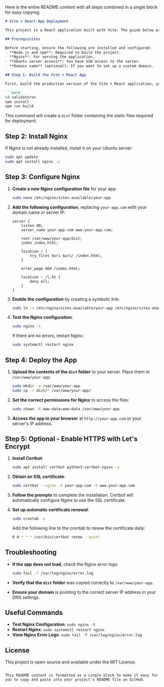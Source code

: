 Here is the entire README content with all steps combined in a single block for easy copying:

```markdown
# Vite + React App Deployment

This project is a React application built with Vite. The guide below provides steps to deploy the app on an Ubuntu server using Nginx.

## Prerequisites

Before starting, ensure the following are installed and configured:
- **Node.js and npm**: Required to build the project.
- **Nginx**: For serving the application.
- **Ubuntu server access**: You have SSH access to the server.
- **Domain name** (optional): If you want to set up a custom domain.

## Step 1: Build the Vite + React App

First, build the production version of the Vite + React application, you need:

```bash
cd validatorvn
npm install
npm run build
```

This command will create a `dist` folder containing the static files required for deployment.

## Step 2: Install Nginx

If Nginx is not already installed, install it on your Ubuntu server:

```bash
sudo apt update
sudo apt install nginx -y
```

## Step 3: Configure Nginx

1. **Create a new Nginx configuration file** for your app:

   ```bash
   sudo nano /etc/nginx/sites-available/your-app
   ```

2. **Add the following configuration**, replacing `your-app.com` with your domain name or server IP:

   ```nginx
   server {
       listen 80;
       server_name your-app.com www.your-app.com;

       root /var/www/your-app/dist;
       index index.html;

       location / {
           try_files $uri $uri/ /index.html;
       }

       error_page 404 /index.html;

       location ~ /\.ht {
           deny all;
       }
   }
   ```

3. **Enable the configuration** by creating a symbolic link:

   ```bash
   sudo ln -s /etc/nginx/sites-available/your-app /etc/nginx/sites-enabled/
   ```

4. **Test the Nginx configuration**:

   ```bash
   sudo nginx -t
   ```

   If there are no errors, restart Nginx:

   ```bash
   sudo systemctl restart nginx
   ```

## Step 4: Deploy the App

1. **Upload the contents of the `dist` folder** to your server. Place them in `/var/www/your-app`:

   ```bash
   sudo mkdir -p /var/www/your-app
   sudo cp -r dist/* /var/www/your-app/
   ```

2. **Set the correct permissions for Nginx** to access the files:

   ```bash
   sudo chown -R www-data:www-data /var/www/your-app
   ```

3. **Access the app in your browser** at `http://your-app.com` or your server's IP address.

## Step 5: Optional - Enable HTTPS with Let's Encrypt

1. **Install Certbot**:

   ```bash
   sudo apt install certbot python3-certbot-nginx -y
   ```

2. **Obtain an SSL certificate**:

   ```bash
   sudo certbot --nginx -d your-app.com -d www.your-app.com
   ```

3. **Follow the prompts** to complete the installation. Certbot will automatically configure Nginx to use the SSL certificate.

4. **Set up automatic certificate renewal**:

   ```bash
   sudo crontab -e
   ```

   Add the following line to the crontab to renew the certificate daily:

   ```bash
   0 0 * * * /usr/bin/certbot renew --quiet
   ```

## Troubleshooting

- **If the app does not load**, check the Nginx error logs:

   ```bash
   sudo tail -f /var/log/nginx/error.log
   ```

- **Verify that the `dist` folder** was copied correctly to `/var/www/your-app`.

- **Ensure your domain** is pointing to the correct server IP address in your DNS settings.

## Useful Commands

- **Test Nginx Configuration**: `sudo nginx -t`
- **Restart Nginx**: `sudo systemctl restart nginx`
- **View Nginx Error Logs**: `sudo tail -f /var/log/nginx/error.log`

## License

This project is open-source and available under the MIT License.
```

This README content is formatted as a single block to make it easy for you to copy and paste into your project's README file on GitHub.